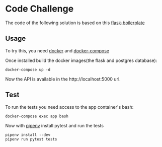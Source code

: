 # Code Challenge

The code of the following solution is based on this
[flask-boilerplate](https://github.com/tko22/flask-boilerplate)

## Usage

To try this, you need [docker](https://docs.docker.com/install/) and
[docker-compose](https://docs.docker.com/compose/install/#install-compose)

Once installed build the docker images(the flask and postgres database):

    docker-compose up -d

Now the API is available in the http://localhost:5000 url.

## Test

To run the tests you need access to the app container's bash:

    docker-compose exec app bash

Now with [pipenv](https://pipenv.readthedocs.io/en/latest/) install pytest and
run the tests

    pipenv install --dev
    pipenv run pytest tests
